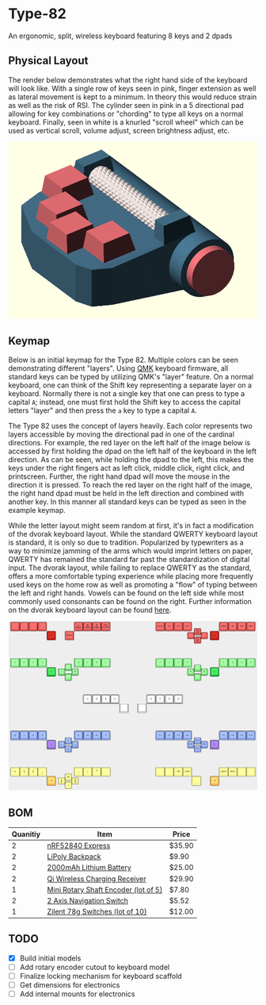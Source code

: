 # Type-82
An ergonomic, split, wireless keyboard featuring 8 keys and 2 dpads

## Physical Layout
The render below demonstrates what the right hand side of the keyboard will look like. With a single row of keys seen in pink, finger extension as well as lateral movement is kept to a minimum. In theory this would reduce strain as well as the risk of RSI. The cylinder seen in pink in a 5 directional pad allowing for key combinations or "chording" to type all keys on a normal keyboard. Finally, seen in white is a knurled "scroll wheel" which can be used as vertical scroll, volume adjust, screen brightness adjust, etc.

![Right Half](./images/right-hand.png)

## Keymap
Below is an initial keymap for the Type 82. Multiple colors can be seen demonstrating different "layers". Using [QMK](https://qmk.fm/) keyboard firmware, all standard keys can be typed by utilizing QMK's "layer" feature. On a normal keyboard, one can think of the Shift key representing a separate layer on a keyboard. Normally there is not a single key that one can press to type a capital `A`; instead, one must first hold the Shift key to access the capital letters "layer" and then press the `a` key to type a capital `A`. 

The Type 82 uses the concept of layers heavily. Each color represents two layers accessible by moving the directional pad in one of the cardinal directions. For example, the red layer on the left half of the image below is accessed by first holding the dpad on the left half of the keyboard in the left direction. As can be seen, while holding the dpad to the left, this makes the keys under the right fingers act as left click, middle click, right click, and printscreen. Further, the right hand dpad will move the mouse in the direction it is pressed. To reach the red layer on the right half of the image, the right hand dpad must be held in the left direction and combined with another key. In this manner all standard keys can be typed as seen in the example keymap.

While the letter layout might seem random at first, it's in fact a modification of the dvorak keyboard layout. While the standard QWERTY keyboard layout is standard, it is only so due to tradition. Popularized by typewriters as a way to minimize jamming of the arms which would imprint letters on paper, QWERTY has remained the standard far past the standardization of digital input. The dvorak layout, while failing to replace QWERTY as the standard, offers a more comfortable typing experience while placing more frequently used keys on the home row as well as promoting a "flow" of typing between the left and right hands. Vowels can be found on the left side while most commonly used consonants can be found on the right. Further information on the dvorak keyboard layout can be found [here](https://en.wikipedia.org/wiki/Dvorak_keyboard_layout).

![Type 82 Key Layout](./images/keymap.png)

## BOM
| Quanitiy | Item | Price |
| --- | --- | --- |
| 2 | [nRF52840 Express](https://www.adafruit.com/product/4481)	| $35.90 |
| 2 | [LiPoly Backpack](https://www.adafruit.com/product/2124) | $9.90 |
| 2 | [2000mAh Lithium Battery](https://www.adafruit.com/product/2011) | $25.00 |
| 2 | [Qi Wireless Charging Receiver](https://www.adafruit.com/product/1901) | $29.90 |
| 1 | [Mini Rotary Shaft Encoder (lot of 5)](https://www.aliexpress.com/item/32988694062.html?spm=2114.search0302.3.150.2b9053288aErqe&ws_ab_test=searchweb0_0,searchweb201602_0,searchweb201603_0,ppcSwitch_0&algo_pvid=b8f704f6-06c1-4fb3-bbef-edd8e0cd6a59&algo_expid=b8f704f6-06c1-4fb3-bbef-edd8e0cd6a59-21) | $7.80 |
| 2 | [2 Axis Navigation Switch](https://www.digikey.com/product-detail/en/e-switch/JS5208/EG4561-ND/1739634) | $5.52 |
| 1 | [Zilent 78g Switches (lot of 10)](https://zealpc.net/collections/switches/products/zilents) | $12.00 |

## TODO
- [x] Build initial models
- [ ] Add rotary encoder cutout to keyboard model
- [ ] Finalize locking mechanism for keyboard scaffold
- [ ] Get dimensions for electronics
- [ ] Add internal mounts for electronics
